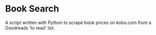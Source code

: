 # Book Search
A script written with Python to scrape book prices on kobo.com from a Goodreads 'to read' list.